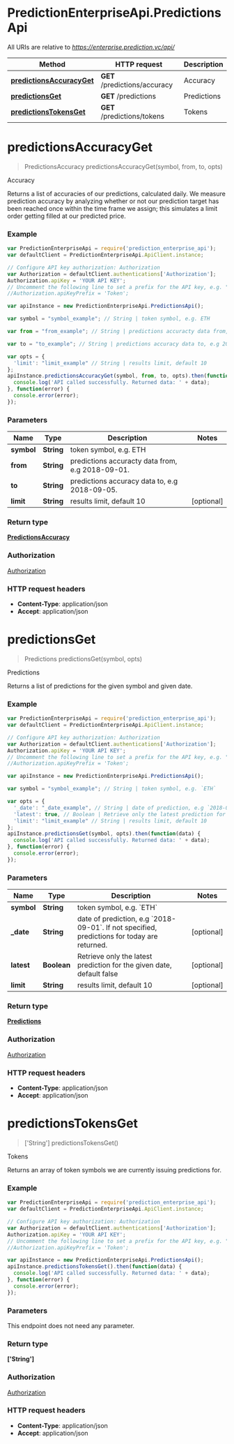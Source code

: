 # PredictionEnterpriseApi.PredictionsApi

All URIs are relative to *https://enterprise.prediction.vc/api/*

Method | HTTP request | Description
------------- | ------------- | -------------
[**predictionsAccuracyGet**](PredictionsApi.md#predictionsAccuracyGet) | **GET** /predictions/accuracy | Accuracy
[**predictionsGet**](PredictionsApi.md#predictionsGet) | **GET** /predictions | Predictions
[**predictionsTokensGet**](PredictionsApi.md#predictionsTokensGet) | **GET** /predictions/tokens | Tokens


<a name="predictionsAccuracyGet"></a>
# **predictionsAccuracyGet**
> PredictionsAccuracy predictionsAccuracyGet(symbol, from, to, opts)

Accuracy

Returns a list of accuracies of our predictions, calculated daily.  We measure prediction accuracy by analyzing whether or not our prediction target has been reached once within the time frame we assign; this simulates a limit order getting filled at our predicted price. 

### Example
```javascript
var PredictionEnterpriseApi = require('prediction_enterprise_api');
var defaultClient = PredictionEnterpriseApi.ApiClient.instance;

// Configure API key authorization: Authorization
var Authorization = defaultClient.authentications['Authorization'];
Authorization.apiKey = 'YOUR API KEY';
// Uncomment the following line to set a prefix for the API key, e.g. "Token" (defaults to null)
//Authorization.apiKeyPrefix = 'Token';

var apiInstance = new PredictionEnterpriseApi.PredictionsApi();

var symbol = "symbol_example"; // String | token symbol, e.g. ETH

var from = "from_example"; // String | predictions accuracty data from, e.g 2018-09-01.

var to = "to_example"; // String | predictions accuracy data to, e.g 2018-09-05.

var opts = { 
  'limit': "limit_example" // String | results limit, default 10
};
apiInstance.predictionsAccuracyGet(symbol, from, to, opts).then(function(data) {
  console.log('API called successfully. Returned data: ' + data);
}, function(error) {
  console.error(error);
});

```

### Parameters

Name | Type | Description  | Notes
------------- | ------------- | ------------- | -------------
 **symbol** | **String**| token symbol, e.g. ETH | 
 **from** | **String**| predictions accuracty data from, e.g 2018-09-01. | 
 **to** | **String**| predictions accuracy data to, e.g 2018-09-05. | 
 **limit** | **String**| results limit, default 10 | [optional] 

### Return type

[**PredictionsAccuracy**](PredictionsAccuracy.md)

### Authorization

[Authorization](../README.md#Authorization)

### HTTP request headers

 - **Content-Type**: application/json
 - **Accept**: application/json

<a name="predictionsGet"></a>
# **predictionsGet**
> Predictions predictionsGet(symbol, opts)

Predictions

Returns a list of predictions for the given symbol and given date. 

### Example
```javascript
var PredictionEnterpriseApi = require('prediction_enterprise_api');
var defaultClient = PredictionEnterpriseApi.ApiClient.instance;

// Configure API key authorization: Authorization
var Authorization = defaultClient.authentications['Authorization'];
Authorization.apiKey = 'YOUR API KEY';
// Uncomment the following line to set a prefix for the API key, e.g. "Token" (defaults to null)
//Authorization.apiKeyPrefix = 'Token';

var apiInstance = new PredictionEnterpriseApi.PredictionsApi();

var symbol = "symbol_example"; // String | token symbol, e.g. `ETH`

var opts = { 
  '_date': "_date_example", // String | date of prediction, e.g `2018-09-01`. If not specified, predictions for today are returned.
  'latest': true, // Boolean | Retrieve only the latest prediction for the given date, default false
  'limit': "limit_example" // String | results limit, default 10
};
apiInstance.predictionsGet(symbol, opts).then(function(data) {
  console.log('API called successfully. Returned data: ' + data);
}, function(error) {
  console.error(error);
});

```

### Parameters

Name | Type | Description  | Notes
------------- | ------------- | ------------- | -------------
 **symbol** | **String**| token symbol, e.g. &#x60;ETH&#x60; | 
 **_date** | **String**| date of prediction, e.g &#x60;2018-09-01&#x60;. If not specified, predictions for today are returned. | [optional] 
 **latest** | **Boolean**| Retrieve only the latest prediction for the given date, default false | [optional] 
 **limit** | **String**| results limit, default 10 | [optional] 

### Return type

[**Predictions**](Predictions.md)

### Authorization

[Authorization](../README.md#Authorization)

### HTTP request headers

 - **Content-Type**: application/json
 - **Accept**: application/json

<a name="predictionsTokensGet"></a>
# **predictionsTokensGet**
> [&#39;String&#39;] predictionsTokensGet()

Tokens

Returns an array of token symbols we are currently issuing predictions for.

### Example
```javascript
var PredictionEnterpriseApi = require('prediction_enterprise_api');
var defaultClient = PredictionEnterpriseApi.ApiClient.instance;

// Configure API key authorization: Authorization
var Authorization = defaultClient.authentications['Authorization'];
Authorization.apiKey = 'YOUR API KEY';
// Uncomment the following line to set a prefix for the API key, e.g. "Token" (defaults to null)
//Authorization.apiKeyPrefix = 'Token';

var apiInstance = new PredictionEnterpriseApi.PredictionsApi();
apiInstance.predictionsTokensGet().then(function(data) {
  console.log('API called successfully. Returned data: ' + data);
}, function(error) {
  console.error(error);
});

```

### Parameters
This endpoint does not need any parameter.

### Return type

**[&#39;String&#39;]**

### Authorization

[Authorization](../README.md#Authorization)

### HTTP request headers

 - **Content-Type**: application/json
 - **Accept**: application/json

